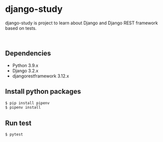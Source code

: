 # django-study
django-study is project to learn about Django and Django REST framework based on tests.

<br/>

## Dependencies
- Python 3.9.x
- Django 3.2.x
- djangorestframework 3.12.x

## Install python packages
```bash
$ pip install pipenv
$ pipenv install
```

## Run test
```bash
$ pytest
```
